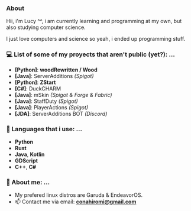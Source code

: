 ### About
  Hii, i'm Lucy ^^, i am currently learning and programming at my own, but also studying computer science.

  I just love computers and science so yeah, i ended up programming stuff.

### 💻 List of some of my proyects that aren't public (yet?): ...
  - **[Python]**: **woodRewritten / Wood**                                       
  - **[Java]**: ServerAdditions *(Spigot)*
  - **[Python]**: **ZStart**
  - **[C#]**: DuckCHARM
  - **[Java]**: mSkin *(Spigot & Forge & Fabric)*
  - **[Java]**: StaffDuty *(Spigot)*
  - **[Java]**: PlayerActions *(Spigot)*
  - **[JDA]**: ServerAdditions BOT *(Discord)*
  

### 📝 Languages that i use: ...
  - **Python**
  - **Rust**
  - **Java**, **Kotlin**
  - **GDScript**
  - **C++**, **C#**

<!--
### 📑 Other languages ...
  - *TypeScript*, *JavaScript*
  - Scripting: *PowerShell*, *Batch*, *Bash/Shell*, *AutoHotKey*
  - LUA *(fuck you lua)*
-->

### 💌 About me: ...
  - My prefered linux distros are Garuda & EndeavorOS.
  - 📫 Contact me via email: **conahiromi@gmail.com**
<!--
---
![](https://komarev.com/ghpvc/?username=ConaII&color=blueviolet&style-plastic)
__ __


<div align="center">

![](https://github-readme-streak-stats.herokuapp.com/?user=ConaII&count_private=true&show_icons=true&theme=radical&hide_border=true&hide_title=true)
	
![](https://github-readme-stats.vercel.app/api?username=ConaII&theme=radical&hide_border=true)

![](https://github-readme-stats.vercel.app/api/top-langs/?username=ConaII&exclude_repo=Aang&layout=compacthide_border=true&theme=radical&hide_border=true)

</div>
-->

